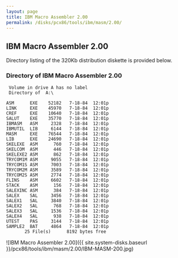 ```yaml
---
layout: page
title: IBM Macro Assembler 2.00
permalink: /disks/pcx86/tools/ibm/masm/2.00/
---
```


IBM Macro Assembler 2.00
------------------------

Directory listing of the 320Kb distribution diskette is provided below.

### Directory of IBM Macro Assembler 2.00

     Volume in drive A has no label
     Directory of  A:\
    
    ASM      EXE    52182   7-18-84  12:01p
    LINK     EXE    45970   7-18-84  12:01p
    CREF     EXE    10640   7-18-84  12:01p
    SALUT    EXE    35770   7-18-84  12:01p
    IBMASM   ASM     2328   7-18-84  12:01p
    IBMUTIL  LIB     6144   7-18-84  12:01p
    MASM     EXE    76544   7-18-84  12:01p
    LIB      EXE    24690   7-18-84  12:01p
    SKELEXE  ASM      760   7-18-84  12:01p
    SKELCOM  ASM      446   7-18-84  12:01p
    SKELEXE2 ASM      862   7-18-84  12:01p
    TRYCOM1M ASM     9055   7-18-84  12:01p
    TRYCOM1S ASM     7003   7-18-84  12:01p
    TRYCOM2M ASM     3589   7-18-84  12:01p
    TRYCOM2S ASM     2774   7-18-84  12:01p
    FLINS    ASM     6602   7-18-84  12:01p
    STACK    ASM      156   7-18-84  12:01p
    SALEXINC ASM      384   7-18-84  12:01p
    SALEX    SAL     3456   7-18-84  12:01p
    SALEX1   SAL     3840   7-18-84  12:01p
    SALEX2   SAL      768   7-18-84  12:01p
    SALEX3   SAL     1536   7-18-84  12:01p
    SALEX4   SAL      938   7-18-84  12:01p
    UTEST    PAS     3144   7-18-84  12:01p
    SAMPLE2  BAT     4864   7-18-84  12:01p
           25 File(s)      8192 bytes free

![IBM Macro Assembler 2.00]({{ site.system-disks.baseurl }}/pcx86/tools/ibm/masm/2.00/IBM-MASM-200.jpg)
